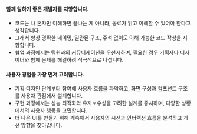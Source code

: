 #### 함께 일하기 좋은 개발자를 지향합니다.
- 코드는 나 혼자만 이해하면 끝나는 게 아니라, 동료가 읽고 이해할 수 있어야 한다고 생각합니다.
- 그래서 항상 명확한 네이밍, 일관된 구조, 주석 없이도 이해 가능한 코드 작성을 지향합니다.
- 협업 과정에서는 팀원과의 커뮤니케이션을 우선시하며, 필요한 경우 기획자나 디자이너와 함께 문제를 해결하려 적극적으로 나섭니다.


#### 사용자 경험을 가장 먼저 고려합니다.
- 기획·디자인 단계부터 참여해 사용자 흐름을 파악하고, 화면 구성과 컴포넌트 구조를 사용자 관점에서 설계합니다.
- 구현 과정에서는 성능 최적화와 유지보수성을 고려한 설계를 중시하며, 다양한 상황에서의 사용자 행동을 고민합니다.
- 더 나은 UI를 만들기 위해 계속해서 사용자의 시선과 인터랙션 흐름을 분석하고 개선 방향을 찾아갑니다.